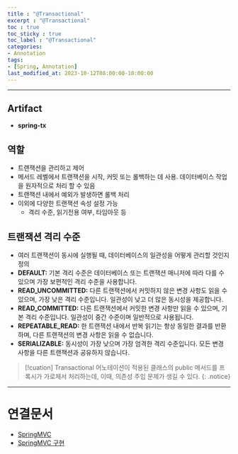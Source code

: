 ```yaml
---
title : "@Transactional"
excerpt : "@Transactional"
toc : true
toc_sticky : true
toc_label : "@Transactional"
categories:
- Annotation
tags:
- [Spring, Annotation]
last_modified_at: 2023-10-12T08:00:00-10:00:00
---
```

  
---
  
## Artifact 
- **spring-tx**
  
## 역할
- 트랜잭션을 관리하고 제어
- 메서드 레벨에서 트랜잭션을 시작, 커밋 또는 롤백하는 데 사용. 데이터베이스 작업을 원자적으로 처리 할 수 있음
- 트랜잭션 내에서 예외가 발생하면 롤백 처리
- 이외에 다양한 트랜잭션 속성 설정 가능
	- 격리 수준, 읽기전용 여부, 타임아웃 등
  
## 트랜잭션 격리 수준
- 여러 트랜잭션이 동시에 실행될 때, 데이터베이스의 일관성을 어떻게 관리할 것인지 정의
- **DEFAULT:** 기본 격리 수준은 데이터베이스 또는 트랜잭션 매니저에 따라 다를 수 있으며 가장 보편적인 격리 수준을 사용합니다.
- **READ_UNCOMMITTED:** 다른 트랜잭션에서 커밋하지 않은 변경 사항도 읽을 수 있으며, 가장 낮은 격리 수준입니다. 일관성이 낮고 더 많은 동시성을 제공합니다.
- **READ_COMMITTED:** 다른 트랜잭션에서 커밋한 변경 사항만 읽을 수 있으며, 기본 격리 수준입니다. 일관성이 중간 수준이며 일반적으로 사용됩니다. 
- **REPEATABLE_READ:** 한 트랜잭션 내에서 반복 읽기는 항상 동일한 결과를 반환하며, 다른 트랜잭션의 변경 사항은 읽을 수 없습니다.
- **SERIALIZABLE:** 동시성이 가장 낮으며 가장 엄격한 격리 수준입니다. 모든 변경 사항을 다른 트랜잭션과 공유하지 않습니다.

>[!cuation] 
>Transactional 어노테이션이 적용된 클래스의 public 메서드를 프록시가 가로체서 처리하는데, 이때, 의존성 주입 문제가 생길 수 있다. 
{: .notice}  

---
  
# 연결문서
- [SpringMVC](../../spring/spring-SpringMVC)
- [SpringMVC 구현](../../spring/spring-SpringMVC-구현)